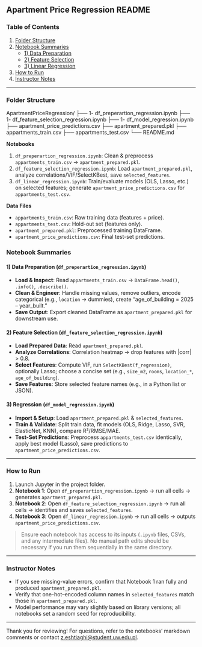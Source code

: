 ## Apartment Price Regression README


### Table of Contents
1. [Folder Structure](#folder-structure)  
2. [Notebook Summaries](#notebook-summaries)  
   - [1) Data Preparation](#1-data-preparation)  
   - [2) Feature Selection](#2-feature-selection)  
   - [3) Linear Regression](#3-linear-regression)  
3. [How to Run](#how-to-run)  
4. [Instructor Notes](#instructor-notes)  

---

### Folder Structure


ApartmentPriceRegression/
├── 1- df\_preperartion\_regression.ipynb
├── 1- df\_feature\_selection\_regression.ipynb
├── 1- df\_model\_regression.ipynb
├── apartment\_price\_predictions.csv
├── apartment\_prepared.pkl
├── appartments\_train.csv
├── appartments\_test.csv
└── README.md


 **Notebooks**  
  1. `df_preperartion_regression.ipynb`: Clean & preprocess `appartments_train.csv` → `apartment_prepared.pkl`.  
  2. `df_feature_selection_regression.ipynb`: Load `apartment_prepared.pkl`, analyze correlations/VIF/SelectKBest, save `selected_features`.  
  3. `df_linear_regression.ipynb`: Train/evaluate models (OLS, Lasso, etc.) on selected features; generate `apartment_price_predictions.csv` for `appartments_test.csv`.  

 **Data Files**  
  - `appartments_train.csv`: Raw training data (features + price).  
  - `appartments_test.csv`: Hold-out set (features only).  
  - `apartment_prepared.pkl`: Preprocessed training DataFrame.  
  - `apartment_price_predictions.csv`: Final test-set predictions.  



### Notebook Summaries

#### 1) Data Preparation (`df_preperartion_regression.ipynb`)
- **Load & Inspect**: Read `appartments_train.csv` → `DataFrame.head()`, `.info()`, `.describe()`.  
- **Clean & Engineer**: Handle missing values, remove outliers, encode categorical (e.g., `location` → dummies), create “age_of_building = 2025 – year_built.”  
- **Save Output**: Export cleaned DataFrame as `apartment_prepared.pkl` for downstream use.  

#### 2) Feature Selection (`df_feature_selection_regression.ipynb`)
- **Load Prepared Data**: Read `apartment_prepared.pkl`.  
- **Analyze Correlations**: Correlation heatmap → drop features with |corr| > 0.8.  
- **Select Features**: Compute VIF, run `SelectKBest(f_regression)`, optionally Lasso; choose a concise set (e.g., `size_m2`, `rooms`, `location_*`, `age_of_building`).  
- **Save Features**: Store selected feature names (e.g., in a Python list or JSON).  

#### 3) Regression (`df_model_regression.ipynb`)
- **Import & Setup**: Load `apartment_prepared.pkl` & `selected_features`.  
- **Train & Validate**: Split train data, fit models (OLS, Ridge, Lasso, SVR, ElasticNet, KNN), compare R²/RMSE/MAE.  
- **Test-Set Predictions**: Preprocess `appartments_test.csv` identically, apply best model (Lasso), save predictions to `apartment_price_predictions.csv`.  

---

### How to Run
1. Launch Jupyter in the project folder.  
2. **Notebook 1**: Open `df_preperartion_regression.ipynb` → run all cells → generates `apartment_prepared.pkl`.  
3. **Notebook 2**: Open `df_feature_selection_regression.ipynb` → run all cells → identifies and saves `selected_features`.  
4. **Notebook 3**: Open `df_linear_regression.ipynb` → run all cells → outputs `apartment_price_predictions.csv`.  

> Ensure each notebook has access to its inputs (`.ipynb` files, CSVs, and any intermediate files). No manual path edits should be necessary if you run them sequentially in the same directory.

---

### Instructor Notes
- If you see missing-value errors, confirm that Notebook 1 ran fully and produced `apartment_prepared.pkl`.  
- Verify that one-hot–encoded column names in `selected_features` match those in `apartment_prepared.pkl`.  
- Model performance may vary slightly based on library versions; all notebooks set a random seed for reproducibility.  

---

Thank you for reviewing! For questions, refer to the notebooks’ markdown comments or contact z.eshtiaghi@student.uw.edu.pl.  
```
